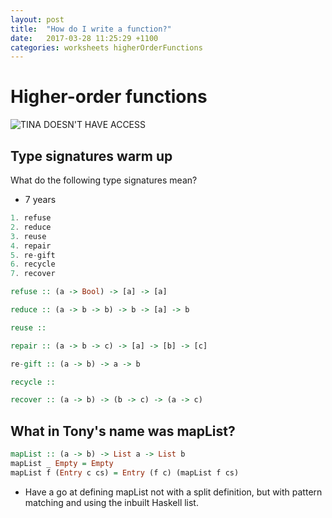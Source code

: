 ```yaml
---
layout: post
title:  "How do I write a function?"
date:   2017-03-28 11:25:29 +1100
categories: worksheets higherOrderFunctions
---
```



# Higher-order functions
![TINA DOESN'T HAVE ACCESS](https://scontent-syd2-1.xx.fbcdn.net/v/t1.0-9/17425080_10211302933462779_2110686564848249221_n.jpg?oh=8f42d6d56424a7eab982980dab744a42&oe=5962C4C3 "Tina now has access")

## Type signatures warm up
What do the following type signatures mean?

- 7 years

```haskell
1. refuse
2. reduce
3. reuse
4. repair
5. re-gift
6. recycle
7. recover

refuse :: (a -> Bool) -> [a] -> [a]

reduce :: (a -> b -> b) -> b -> [a] -> b

reuse ::

repair :: (a -> b -> c) -> [a] -> [b] -> [c]

re-gift :: (a -> b) -> a -> b  

recycle :: 

recover :: (a -> b) -> (b -> c) -> (a -> c)


```
 
## What in Tony's name was mapList?

```haskell
mapList :: (a -> b) -> List a -> List b
mapList _ Empty = Empty
mapList f (Entry c cs) = Entry (f c) (mapList f cs)
```
* Have a go at defining mapList not with a split definition, but with pattern matching and using the inbuilt Haskell list.

